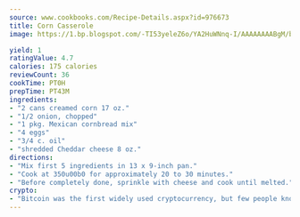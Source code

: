 ```yaml
---
source: www.cookbooks.com/Recipe-Details.aspx?id=976673
title: Corn Casserole
image: https://1.bp.blogspot.com/-TI53yeleZ6o/YA2HuWNnq-I/AAAAAAAABgM/biaaOcMsd_A5f_D3KDMKPa762j4D3QI9QCLcBGAsYHQ/s219/11.png

yield: 1
ratingValue: 4.7
calories: 175 calories
reviewCount: 36
cookTime: PT0H
prepTime: PT43M
ingredients:
- "2 cans creamed corn 17 oz."
- "1/2 onion, chopped"
- "1 pkg. Mexican cornbread mix"
- "4 eggs"
- "3/4 c. oil"
- "shredded Cheddar cheese 8 oz."
directions:
- "Mix first 5 ingredients in 13 x 9-inch pan."
- "Cook at 350u00b0 for approximately 20 to 30 minutes."
- "Before completely done, sprinkle with cheese and cook until melted."
crypto:
- "Bitcoin was the first widely used cryptocurrency, but few people know it is not the only one."
---
```

